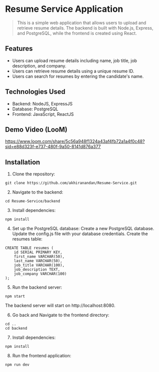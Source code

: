 # Resume Service Application

> This is a simple web application that allows users to upload and retrieve resume details. The backend is built with Node.js, Express, and PostgreSQL, while the frontend is created using React.

## Features

- Users can upload resume details including name, job title, job description, and company.
- Users can retrieve resume details using a unique resume ID.
- Users can search for resumes by entering the candidate's name.

## Technologies Used

- Backend: NodeJS, ExpressJS
- Database: PostgreSQL
- Frontend: JavaScript, ReactJS

## Demo Video (LooM)
https://www.loom.com/share/5c56a948f1324a43af4fb72a1a4f0c48?sid=e88d323f-e737-480f-9a50-8141d876a377

## Installation

1. Clone the repository:

```
git clone https://github.com/akhiranandan/Resume-Service.git
```

2. Navigate to the backend:

```
cd Resume-Service/backend
```

3. Install dependencies:

```
npm install
```

4. Set up the PostgreSQL database:
   Create a new PostgreSQL database.
   Update the config.js file with your database credentials.
   Create the resumes table:
```
CREATE TABLE resumes (
    id SERIAL PRIMARY KEY,
    first_name VARCHAR(50),
    last_name VARCHAR(50),
    job_title VARCHAR(100),
    job_description TEXT,
    job_company VARCHAR(100)
);

```
5. Run the backend server:

```
npm start
```
The backend server will start on http://localhost:8080.

6. Go back and Navigate to the frontend directory:

```
cd ..
cd backend
```

7. Install dependencies:

```
npm install
```

8. Run the frontend application:

```
npm run dev
```
